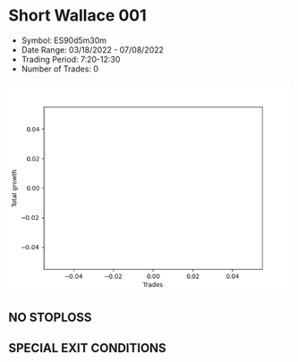 # Short Wallace 001 
- Symbol: ES90d5m30m
- Date Range: 03/18/2022 - 07/08/2022
- Trading Period: 7:20-12:30
- Number of Trades: 0

![Plot](ShortWallace001ES90d5m30m.png)
## NO STOPLOSS









## SPECIAL EXIT CONDITIONS 
